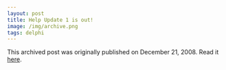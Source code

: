 ```yaml
---
layout: post
title: Help Update 1 is out!
image: /img/archive.png
tags: delphi
---
```

This archived post was originally published on December 21, 2008. Read it [here](/alex.ciobanu.org/index0012.html).
